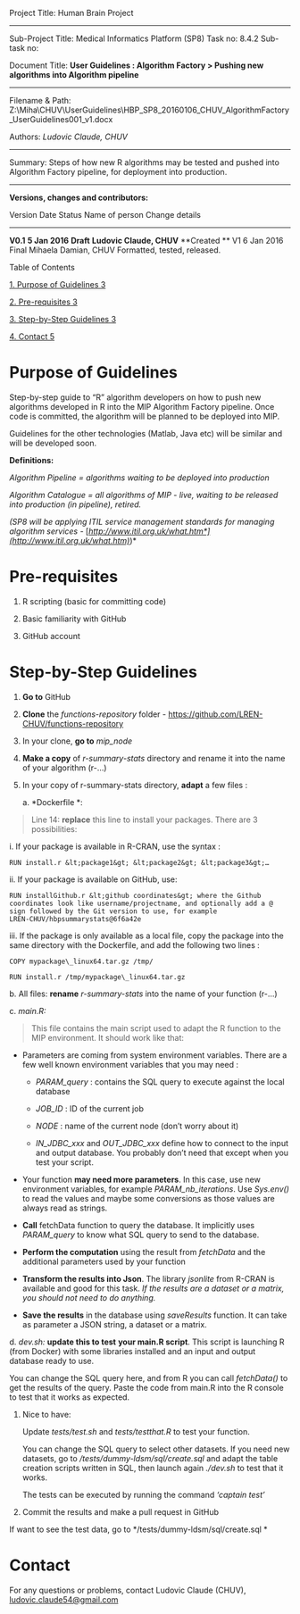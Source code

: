   Project Title:       Human Brain Project
  -------------------- ------------------------------------
  Sub-Project Title:   Medical Informatics Platform (SP8)
  Task no:             8.4.2
  Sub-task no:

  Document Title:    **User Guidelines : Algorithm Factory &gt; Pushing new algorithms into Algorithm pipeline**
  ------------------ --------------------------------------------------------------------------------------------------------
  Filename & Path:   Z:\\Miha\\CHUV\\UserGuidelines\\HBP\_SP8\_20160106\_CHUV\_AlgorithmFactory\_UserGuidelines001\_v1.docx

  Authors:   *Ludovic Claude, CHUV*
  ---------- ------------------------

  Summary:   Steps of how new R algorithms may be tested and pushed into Algorithm Factory pipeline, for deployment into production.
  ---------- -------------------------------------------------------------------------------------------------------------------------

**Versions, changes and contributors:**

  Version    Date             Status      Name of person             Change details
  ---------- ---------------- ----------- -------------------------- ------------------------------
  **V0.1**   **5 Jan 2016**   **Draft**   **Ludovic Claude, CHUV**   **Created **
  V1         6 Jan 2016       Final       Mihaela Damian, CHUV       Formatted, tested, released.

Table of Contents

[1. Purpose of Guidelines 3](#_Toc439876557)

[2. Pre-requisites 3](#pre-requisites)

[3. Step-by-Step Guidelines 3](#step-by-step-guidelines)

[4. Contact 5](#contact)

<span id="_Overview_of_the" class="anchor"><span id="_Toc439876557" class="anchor"></span></span>Purpose of Guidelines
======================================================================================================================

Step-by-step guide to “R” algorithm developers on how to push new
algorithms developed in R into the MIP Algorithm Factory pipeline. Once
code is committed, the algorithm will be planned to be deployed into
MIP.

Guidelines for the other technologies (Matlab, Java etc) will be similar
and will be developed soon.

****Definitions:****

*Algorithm Pipeline = algorithms waiting to be deployed into production*

*Algorithm Catalogue = all algorithms of MIP - live, waiting to be
released into production (in pipeline), retired.*

*(SP8 will be applying ITIL service management standards for managing
algorithm services -*
[*http://www.itil.org.uk/what.htm*](http://www.itil.org.uk/what.htm)*)*

Pre-requisites
==============

1.  R scripting (basic for committing code)

2.  Basic familiarity with GitHub

3.  GitHub account

Step-by-Step Guidelines
=======================

1.  **Go to** GitHub

2.  **Clone** the *functions-repository* folder -
    <https://github.com/LREN-CHUV/functions-repository>

3.  In your clone, **go to** *mip\_node*

4.  **Make a copy** of *r-summary-stats* directory and rename it into
    the name of your algorithm (r-…)

5.  In your copy of r-summary-stats directory, **adapt** a few files :

    a.  *Dockerfile *:

> Line 14: **replace** this line to install your packages. There are 3
> possibilities:

i.  If your package is available in R-CRAN, use the syntax :

    RUN install.r &lt;package1&gt; &lt;package2&gt; &lt;package3&gt;…

ii. If your package is available on GitHub, use:

    RUN installGithub.r &lt;github coordinates&gt; where the Github
    coordinates look like username/projectname, and optionally add a @
    sign followed by the Git version to use, for example
    LREN-CHUV/hbpsummarystats@6f6a42e

iii. If the package is only available as a local file, copy the package
    into the same directory with the Dockerfile, and add the following
    two lines :

    COPY mypackage\_linux64.tar.gz /tmp/

    RUN install.r /tmp/mypackage\_linux64.tar.gz

b\. All files: **rename** *r-summary-stats* into the name of your
function (r-…)

c\. *main.R:*

> This file contains the main script used to adapt the R function to the
> MIP environment. It should work like that:

-   Parameters are coming from system environment variables. There are a
    few well known environment variables that you may need :

    -   *PARAM\_query* : contains the SQL query to execute against the
        local database

    -   *JOB\_ID* : ID of the current job

    -   *NODE* : name of the current node (don’t worry about it)

    -   *IN\_JDBC\_xxx* and *OUT\_JDBC\_xxx* define how to connect to
        the input and output database. You probably don’t need that
        except when you test your script.

-   Your function **may need more parameters**. In this case, use new
    environment variables, for example *PARAM\_nb\_iterations*. Use
    *Sys.env()* to read the values and maybe some conversions as those
    values are always read as strings.

-   **Call** fetchData function to query the database. It implicitly
    uses *PARAM\_query* to know what SQL query to send to the database.

-   **Perform the computation** using the result from *fetchData* and
    the additional parameters used by your function

-   **Transform the results into Json**. The library *jsonlite* from
    R-CRAN is available and good for this task. *If the results are a
    dataset or a matrix, you should not need to do anything.*

-   **Save the results** in the database using *saveResults* function.
    It can take as parameter a JSON string, a dataset or a matrix.

d\. *dev.sh:* **update this to test** **your main.R script**. This script
is launching R (from Docker) with some libraries installed and an input
and output database ready to use.

You can change the SQL query here, and from R you can call *fetchData()*
to get the results of the query. Paste the code from main.R into the R
console to test that it works as expected.

1.  Nice to have:

    Update *tests/test.sh* and *tests/testthat.R* to test your function.

    You can change the SQL query to select other datasets. If you need
    new datasets, go to */tests/dummy-ldsm/sql/create.sql* and adapt the
    table creation scripts written in SQL, then launch again *./dev.sh*
    to test that it works.

    The tests can be executed by running the command *‘captain test’*

2.  Commit the results and make a pull request in GitHub

If want to see the test data, go to */tests/dummy-ldsm/sql/create.sql *

Contact
=======

For any questions or problems, contact Ludovic Claude (CHUV),
<ludovic.claude54@gmail.com>
